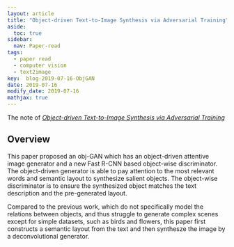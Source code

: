 ```yaml
---
layout: article
title: "Object-driven Text-to-Image Synthesis via Adversarial Training"
aside:
  toc: true
sidebar:
  nav: Paper-read
tags:
  - paper read
  - computer vision
  - text2image
key:  blog-2019-07-16-ObjGAN
date: 2019-07-16
modify_date: 2019-07-16
mathjax: true
---
```


The note of [*Object-driven Text-to-Image Synthesis via Adversarial Training*](https://arxiv.org/abs/1902.10740)

<!--more-->


## Overview

This paper proposed an obj-GAN which has an object-driven attentive image generator and a new Fast R-CNN based object-wise discriminator. The object-driven generator is able to pay attention to the most relevant words and semantic layout to synthesize salient objects. The object-wise discriminator is to ensure the synthesized object matches the text description and the pre-generated layout.

Compared to the previous work, which do not specifically model the relations between objects, and thus struggle to generate complex scenes except for simple datasets, such as birds and flowers, this paper first constructs a semantic layout from the text and then synthesze the image by a deconvolutional generator. 

